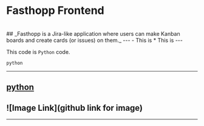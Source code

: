 # **Fasthopp Frontend**
<br/>
## _Fasthopp is a Jira-like application where users can make Kanban boards and create cards (or issues) on them._
---
- This is
 * This is
---

This code is `Python` code.
```
python
```
----
## [python](https://www.youtube.com/watch?v=Nj87GEXxhjc)

## ![Image Link](github link for image)
---

